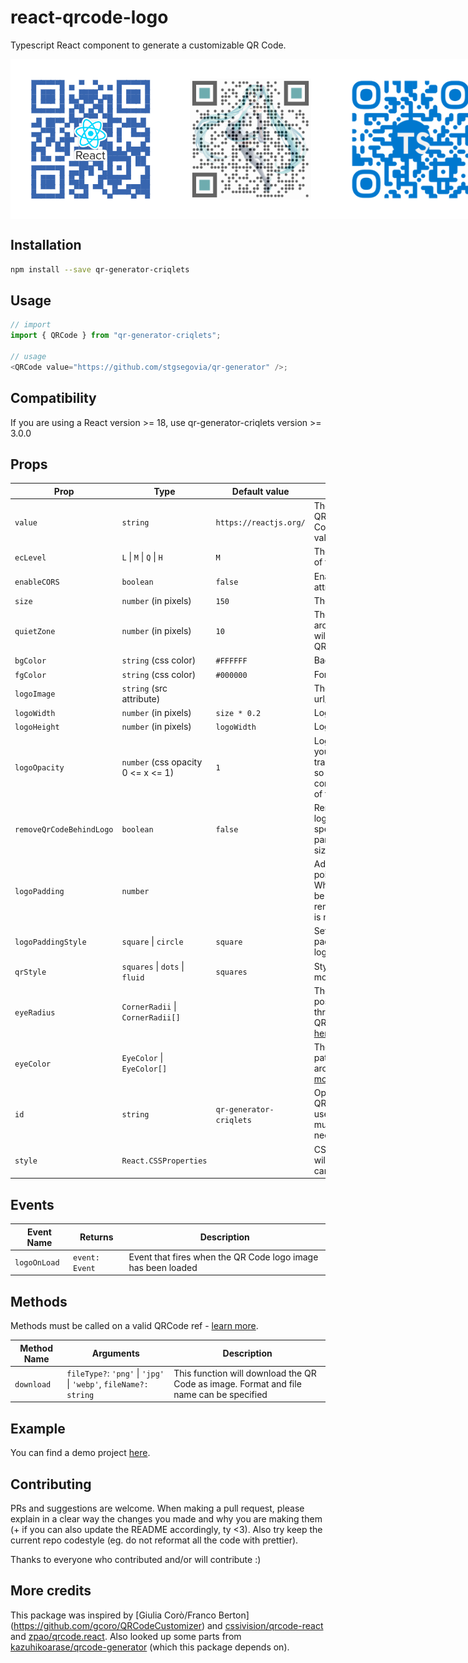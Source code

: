 # react-qrcode-logo

Typescript React component to generate a customizable QR Code.

<div style="display: flex; flex-direction: row;">
 <img src="res/qrcode-react.png" height="256" width="256">
 <img src="res/qrcode-mikuv3.png" height="256" width="256">
 <img src="res/qrcode-ts-fluid.png" height="256" width="256">
</div>

## Installation

```bash
npm install --save qr-generator-criqlets
```

## Usage

```javascript
// import
import { QRCode } from "qr-generator-criqlets";

// usage
<QRCode value="https://github.com/stgsegovia/qr-generator" />;
```

## Compatibility

If you are using a React version >= 18, use qr-generator-criqlets version >= 3.0.0

## Props

| Prop                     | Type                                   | Default value           | Description                                                                                                                                    |
| ------------------------ | -------------------------------------- | ----------------------- | ---------------------------------------------------------------------------------------------------------------------------------------------- |
| `value`                  | `string`                               | `https://reactjs.org/`  | The value encoded in the QR Code. When the QR Code is decoded, this value will be returned                                                     |
| `ecLevel`                | `L` &#124; `M` &#124; `Q` &#124; `H`   | `M`                     | The error correction level of the QR Code                                                                                                      |
| `enableCORS`             | `boolean`                              | `false`                 | Enable crossorigin attribute                                                                                                                   |
| `size`                   | `number` (in pixels)                   | `150`                   | The size of the QR Code                                                                                                                        |
| `quietZone`              | `number` (in pixels)                   | `10`                    | The size of the quiet zone around the QR Code. This will have the same color as QR Code bgColor                                                |
| `bgColor`                | `string` (css color)                   | `#FFFFFF`               | Background color                                                                                                                               |
| `fgColor`                | `string` (css color)                   | `#000000`               | Foreground color                                                                                                                               |
| `logoImage`              | `string` (src attribute)               |                         | The logo image. It can be a url/path or a base64 value                                                                                         |
| `logoWidth`              | `number` (in pixels)                   | `size * 0.2`            | Logo image width                                                                                                                               |
| `logoHeight`             | `number` (in pixels)                   | `logoWidth`             | Logo image height                                                                                                                              |
| `logoOpacity`            | `number` (css opacity 0 <= x <= 1)     | `1`                     | Logo opacity. This allows you to modify the transparency of your logo, so that it won't compromise the readability of the QR Code              |
| `removeQrCodeBehindLogo` | `boolean`                              | `false`                 | Removes points behind the logo. If no logoPadding is specified, the removed part will have the same size as the logo                           |
| `logoPadding`            | `number`                               |                         | Adds a border with no points around the logo. When > 0, the padding will be visible even if the prop removeQrCodeBehindLogo is not set to true |
| `logoPaddingStyle`       | `square` &#124; `circle`               | `square`                | Sets the shape of the padding area around the logo                                                                                             |
| `qrStyle`                | `squares` &#124; `dots` &#124; `fluid` | `squares`               | Style of the QR Code modules                                                                                                                   |
| `eyeRadius`              | `CornerRadii` &#124; `CornerRadii[]`   |                         | The corner radius for the positional patterns (the three "eyes" around the QR code). [See more details here](res/eyeRadius_doc.md)             |
| `eyeColor`               | `EyeColor` &#124; `EyeColor[]`         |                         | The color for the positional patterns (the three "eyes" around the QR code). [See more details here](res/eyeColor_doc.md)                      |
| `id`                     | `string`                               | `qr-generator-criqlets` | Optional custom id for the QRCode canvas. You can use this prop if you have multiple QRCodes and need to differentiate them                    |
| `style`                  | `React.CSSProperties`                  |                         | CSS style properties that will be applied to the canvas component                                                                              |

## Events

| Event Name   | Returns        | Description                                                  |
| ------------ | -------------- | ------------------------------------------------------------ |
| `logoOnLoad` | `event: Event` | Event that fires when the QR Code logo image has been loaded |

## Methods

Methods must be called on a valid QRCode ref - [learn more](https://react.dev/learn/manipulating-the-dom-with-refs).

| Method Name | Arguments                                                                | Description                                                                             |
| ----------- | ------------------------------------------------------------------------ | --------------------------------------------------------------------------------------- |
| `download`  | `fileType?`: `'png'` &#124; `'jpg'` &#124; `'webp'`, `fileName?: string` | This function will download the QR Code as image. Format and file name can be specified |

## Example

You can find a demo project [here](https://github.com/gcoro/QRCodeCustomizer).

## Contributing

PRs and suggestions are welcome.
When making a pull request, please explain in a clear way the changes you made and why you are making them (+ if you can also update the README accordingly, ty <3).
Also try keep the current repo codestyle (eg. do not reformat all the code with prettier).

Thanks to everyone who contributed and/or will contribute :)

## More credits

This package was inspired by [Giulia Corò/Franco Berton] (https://github.com/gcoro/QRCodeCustomizer) and [cssivision/qrcode-react](https://github.com/cssivision/qrcode-react) and [zpao/qrcode.react](https://github.com/zpao/qrcode.react). Also looked up some parts from [kazuhikoarase/qrcode-generator](https://github.com/kazuhikoarase/qrcode-generator) (which this package depends on).
